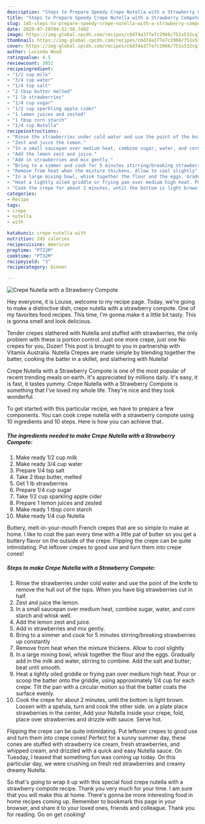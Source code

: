 ```yaml
---
description: "Steps to Prepare Speedy Crepe Nutella with a Strawberry Compote"
title: "Steps to Prepare Speedy Crepe Nutella with a Strawberry Compote"
slug: 145-steps-to-prepare-speedy-crepe-nutella-with-a-strawberry-compote
date: 2020-07-26T04:51:58.748Z
image: https://img-global.cpcdn.com/recipes/c6d74a377e7c2966/751x532cq70/crepe-nutella-with-a-strawberry-compote-recipe-main-photo.jpg
thumbnail: https://img-global.cpcdn.com/recipes/c6d74a377e7c2966/751x532cq70/crepe-nutella-with-a-strawberry-compote-recipe-main-photo.jpg
cover: https://img-global.cpcdn.com/recipes/c6d74a377e7c2966/751x532cq70/crepe-nutella-with-a-strawberry-compote-recipe-main-photo.jpg
author: Lucinda Wood
ratingvalue: 4.5
reviewcount: 3051
recipeingredient:
- "1/2 cup milk"
- "3/4 cup water"
- "1/4 tsp salt"
- "2 tbsp butter melted"
- "1 lb strawberries"
- "1/4 cup sugar"
- "1/2 cup sparkling apple cider"
- "1 lemon juices and zested"
- "1 tbsp corn starch"
- "1/4 cup Nutella"
recipeinstructions:
- "Rinse the strawberries under cold water and use the point of the knife to remove the hull out of the tops. When you have big strawberries cut in half."
- "Zest and juice the lemon."
- "In a small saucepan over medium heat, combine sugar, water, and corn starch and whisk well."
- "Add the lemon zest and juice."
- "Add in strawberries and mix gently."
- "Bring to a simmer and cook for 5 minutes stirring/breaking strawberries up constantly"
- "Remove from heat when the mixture thickens. Allow to cool slightly"
- "In a large mixing bowl, whisk together the flour and the eggs. Gradually add in the milk and water, stirring to combine. Add the salt and butter; beat until smooth."
- "Heat a lightly oiled griddle or frying pan over medium high heat. Pour or scoop the batter onto the griddle, using approximately 1/4 cup for each crepe. Tilt the pan with a circular motion so that the batter coats the surface evenly."
- "Cook the crepe for about 2 minutes, until the bottom is light brown. Loosen with a spatula, turn and cook the other side. on a plate place strawberries in the center, Add your Nutella inside your crepe, fold, place over strawberries and drizzle with sauce. Serve hot."
categories:
- Recipe
tags:
- crepe
- nutella
- with

katakunci: crepe nutella with 
nutrition: 245 calories
recipecuisine: American
preptime: "PT22M"
cooktime: "PT32M"
recipeyield: "3"
recipecategory: Dinner

---
```



![Crepe Nutella with a Strawberry Compote](https://img-global.cpcdn.com/recipes/c6d74a377e7c2966/751x532cq70/crepe-nutella-with-a-strawberry-compote-recipe-main-photo.jpg)

Hey everyone, it is Louise, welcome to my recipe page. Today, we're going to make a distinctive dish, crepe nutella with a strawberry compote. One of my favorites food recipes. This time, I'm gonna make it a little bit tasty. This is gonna smell and look delicious.

Tender crepes slathered with Nutella and stuffed with strawberries, the only problem with these is portion control. Just one more crepe, just one No crepes for you, Dozer! This post is brought to you in partnership with Vitamix Australia. Nutella Crepes are made simple by blending together the batter, cooking the batter in a skillet, and slathering with Nutella!

Crepe Nutella with a Strawberry Compote is one of the most popular of recent trending meals on earth. It's appreciated by millions daily. It's easy, it is fast, it tastes yummy. Crepe Nutella with a Strawberry Compote is something that I've loved my whole life. They're nice and they look wonderful.


To get started with this particular recipe, we have to prepare a few components. You can cook crepe nutella with a strawberry compote using 10 ingredients and 10 steps. Here is how you can achieve that.

<!--inarticleads1-->

##### The ingredients needed to make Crepe Nutella with a Strawberry Compote:

1. Make ready 1/2 cup milk
1. Make ready 3/4 cup water
1. Prepare 1/4 tsp salt
1. Take 2 tbsp butter, melted
1. Get 1 lb strawberries
1. Prepare 1/4 cup sugar
1. Take 1/2 cup sparkling apple cider
1. Prepare 1 lemon juices and zested
1. Make ready 1 tbsp corn starch
1. Make ready 1/4 cup Nutella


Buttery, melt-in-your-mouth French crepes that are so simple to make at home. I like to coat the pan every time with a little pat of butter so you get a buttery flavor on the outside of the crepe. Flipping the crepe can be quite intimidating. Put leftover crepes to good use and turn them into crepe cones! 

<!--inarticleads2-->

##### Steps to make Crepe Nutella with a Strawberry Compote:

1. Rinse the strawberries under cold water and use the point of the knife to remove the hull out of the tops. When you have big strawberries cut in half.
1. Zest and juice the lemon.
1. In a small saucepan over medium heat, combine sugar, water, and corn starch and whisk well.
1. Add the lemon zest and juice.
1. Add in strawberries and mix gently.
1. Bring to a simmer and cook for 5 minutes stirring/breaking strawberries up constantly
1. Remove from heat when the mixture thickens. Allow to cool slightly
1. In a large mixing bowl, whisk together the flour and the eggs. Gradually add in the milk and water, stirring to combine. Add the salt and butter; beat until smooth.
1. Heat a lightly oiled griddle or frying pan over medium high heat. Pour or scoop the batter onto the griddle, using approximately 1/4 cup for each crepe. Tilt the pan with a circular motion so that the batter coats the surface evenly.
1. Cook the crepe for about 2 minutes, until the bottom is light brown. Loosen with a spatula, turn and cook the other side. on a plate place strawberries in the center, Add your Nutella inside your crepe, fold, place over strawberries and drizzle with sauce. Serve hot.


Flipping the crepe can be quite intimidating. Put leftover crepes to good use and turn them into crepe cones! Perfect for a sunny summer day, these cones are stuffed with strawberry ice cream, fresh strawberries, and whipped cream, and drizzled with a quick and easy Nutella sauce. On Tuesday, I teased that something fun was coming up today. On this particular day, we were crushing on fresh red strawberries and creamy dreamy Nutella. 

So that's going to wrap it up with this special food crepe nutella with a strawberry compote recipe. Thank you very much for your time. I am sure that you will make this at home. There's gonna be more interesting food in home recipes coming up. Remember to bookmark this page in your browser, and share it to your loved ones, friends and colleague. Thank you for reading. Go on get cooking!
